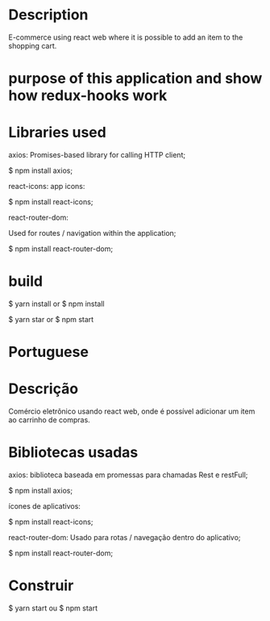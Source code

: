 # Description
E-commerce using react web where it is possible to add an item to the shopping cart.

# purpose of this application and show how redux-hooks work

# Libraries used
axios: Promises-based library for calling HTTP client;

$ npm install axios;

react-icons: app icons:

$ npm install react-icons;

react-router-dom: 

Used for routes / navigation within the application;

$ npm install react-router-dom;

# build

$ yarn install
or
$ npm install

$ yarn star
or
$ npm start

# Portuguese

# Descrição
Comércio eletrônico usando react web, onde é possível adicionar um item ao carrinho de compras.

# Bibliotecas usadas
axios: biblioteca baseada em promessas para chamadas Rest e restFull;

$ npm install axios;

ícones de aplicativos:

$ npm install react-icons;

react-router-dom: Usado para rotas / navegação dentro do aplicativo;

$ npm install react-router-dom;

# Construir

$ yarn start
ou
$ npm start
